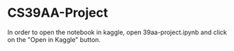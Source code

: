 # CS39AA-Project
In order to open the notebook in kaggle, open 39aa-project.ipynb and click on the "Open in Kaggle" button.
